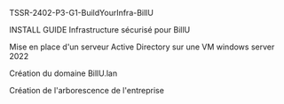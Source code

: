 TSSR-2402-P3-G1-BuildYourInfra-BillU

INSTALL GUIDE Infrastructure sécurisé pour BillU

Mise en place d'un serveur Active Directory sur une VM windows server 2022

Création du domaine BillU.lan

Création de l'arborescence de l'entreprise
